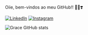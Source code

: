 Oiie, bem-vindos ao meu GitHub!! 🫡🫡❣️

[![LinkedIn](https://img.shields.io/badge/LinkedIn-0077B5?style=for-the-badge&logo=linkedin&logoColor=white
)](https://www.linkedin.com/in/grace-batista-103174210/)
[![Instagram](https://img.shields.io/badge/Instagram-E4405F?style=for-the-badge&logo=instagram&logoColor=white
)](https://www.instagram.com/gracek_xo/)

![Grace GitHub stats](https://github-readme-stats.vercel.app/api?username=Grace-Garces&show_icons=true&theme=synthwave)
